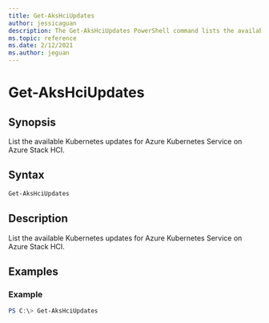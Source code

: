 ```yaml
---
title: Get-AksHciUpdates
author: jessicaguan
description: The Get-AksHciUpdates PowerShell command lists the available updates for AKS on Azure Stack HCI.
ms.topic: reference
ms.date: 2/12/2021
ms.author: jeguan
---
```


# Get-AksHciUpdates

## Synopsis
List the available Kubernetes updates for Azure Kubernetes Service on Azure Stack HCI.

## Syntax

```powershell
Get-AksHciUpdates
```

## Description
List the available Kubernetes updates for Azure Kubernetes Service on Azure Stack HCI.

## Examples

### Example
```powershell
PS C:\> Get-AksHciUpdates
```
